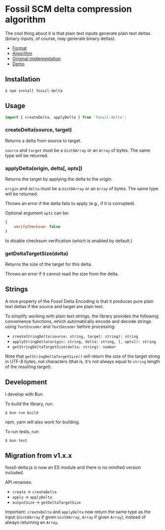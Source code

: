 Fossil SCM delta compression algorithm
======================================

The cool thing about it is that plain text inputs generate plain text deltas
(binary inputs, of course, may generate binary deltas).

* [Format](http://www.fossil-scm.org/index.html/doc/tip/www/delta_format.wiki)
* [Algorithm](http://www.fossil-scm.org/index.html/doc/tip/www/delta_encoder_algorithm.wiki)
* [Original implementation](http://www.fossil-scm.org/index.html/artifact/d1b0598adcd650b3551f63b17dfc864e73775c3d)
* [Demo](https://dchest.github.io/fossil-delta-js/)

Installation
------------

    $ npm install fossil-delta

Usage
-----

```javascript
import { createDelta, applyDelta } from 'fossil-delta';
```

### createDelta(source, target)

Returns a delta from source to target.

`source` and `target` must be a `Uint8Array` or an `Array` of bytes.
The same type will be returned.

### applyDelta(origin, delta[, opts])

Returns the target by applying the delta to the origin.

`origin` and `delta` must be a `Uint8Array` or an `Array` of bytes.
The same type will be returned.

Throws an error if the delta fails to apply (e.g., if it is corrupted).

Optional argument `opts` can be:

```javascript
{
    verifyChecksum: false
}
```

to disable checksum verification (which is enabled by default.)

### getDeltaTargetSize(delta)

Returns the size of the target for this delta.

Throws an error if it cannot read the size from the delta.


## Strings

A nice property of the Fossil Delta Encoding is that it produces pure plain text deltas
if the source and target are plain text.

To simplify working with plain text strings, the library provides the following convenience functions,
which automatically encode and decode strings using `TextEncoder` and `TextDecoder` before processing:

* `createStringDelta(source: string, target: string): string`
* `applyStringDelta(origin: string, delta: string, [, opts]): string`
* `getStringDeltaTargetSize(delta: string): number`

Note that `getStringDeltaTargetSize()` will return the size of the target string in UTF-8 bytes,
not characters (that is, it's not always equal to `string` length of the resulting target).


Development
-----------

I develop with Bun.

To build the library, run:

    $ bun run build

npm, yarn will also work for building.

To run tests, run:

    $ bun test


Migration from v1.x.x
---------------------

fossil-delta.js is now an ES module and there is no minified version included.

API renames:

- `create` -> `createDelta`
- `apply` -> `applyDelta`
- `outputSize` -> `getDeltaTargetSize`

Important: `createDelta` and `applyDelta` now return the same type as the input (`Uint8Array` if given `Uint8Array`, `Array` if given `Array`), instead of always returning an `Array`.

